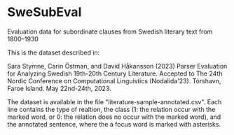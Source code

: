 # SweSubEval
Evaluation data for subordinate clauses from Swedish literary text from 1800–1930


This is the dataset described in:

Sara Stymne, Carin  Östman, and David Håkansson (2023) Parser Evaluation for Analyzing Swedish 19th-20th Century Literature. Accepted to The 24th Nordic Conference on Computational Linguistics (Nodalida'23). Tórshavn, Faroe Island. May 22nd-24th, 2023.


The dataset is available in the file "literature-sample-annotated.csv". Each line contains the type of realtion, the class (1: the relation occur with the marked word, or 0: the relation does no occur with the marked word), and the annotated sentence, where the a focus word is marked with asterisks.


